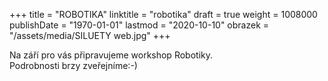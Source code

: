 +++
title = "ROBOTIKA"
linktitle = "robotika"
draft = true
weight = 1008000
publishDate = "1970-01-01"
lastmod = "2020-10-10"
obrazek = "/assets/media/SILUETY web.jpg"
+++

Na září pro vás připravujeme workshop Robotiky.  
Podrobnosti brzy zveřejníme:-)

